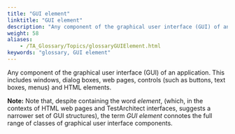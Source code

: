```yaml
--- 
title: "GUI element"
linktitle: "GUI element"
description: "Any component of the graphical user interface (GUI) of an application. This includes windows, dialog boxes, web pages, controls (such as buttons, text boxes, menus) and HTML elements. Note: Note that, ..."
weight: 58
aliases: 
    - /TA_Glossary/Topics/glossaryGUIElement.html
keywords: "glossary, GUI element"
---
```


Any component of the graphical user interface \(GUI\) of an application. This includes windows, dialog boxes, web pages, controls \(such as buttons, text boxes, menus\) and HTML elements.

**Note:** Note that, despite containing the word *element*, \(which, in the contexts of HTML web pages and TestArchitect interfaces, suggests a narrower set of GUI structures\), the term *GUI element* connotes the full range of classes of graphical user interface components.

